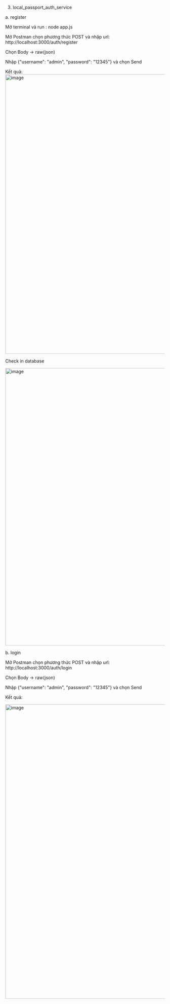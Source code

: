 3. local_passport_auth_service
   
a. register

Mở terminal và run : node app.js

Mở Postman chọn phương thức POST và nhập url: http://localhost:3000/auth/register

Chọn Body -> raw(json)

Nhập {"username": "admin", "password": "12345"} và chọn Send

Kết quả:
<img width="1511" height="882" alt="image" src="https://github.com/user-attachments/assets/b8dba117-9609-409d-9178-a8c237f7e12f" />

Check in database

<img width="1762" height="875" alt="image" src="https://github.com/user-attachments/assets/6af561f7-c1d1-4867-8dc9-51211b05c6a8" />

b. login

Mở Postman chọn phương thức POST và nhập url: http://localhost:3000/auth/login

Chọn Body -> raw(json)

Nhập {"username": "admin", "password": "12345"} và chọn Send

Kết quả:

<img width="1507" height="929" alt="image" src="https://github.com/user-attachments/assets/6c05a441-30f8-43d5-b63b-81e7787fe2f0" />
